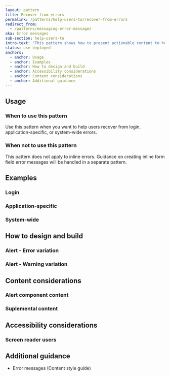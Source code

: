 ```yaml
---
layout: pattern
title: Recover from errors
permalink: /patterns/help-users-to/recover-from-errors
redirect_from:
  - /patterns/messaging-error-messages
aka: Error messages
sub-section: help-users-to
intro-text: "This pattern shows how to present actionable content to help users recover from errors."
status: use-deployed
anchors:
  - anchor: Usage
  - anchor: Examples
  - anchor: How to design and build
  - anchor: Accessibility considerations
  - anchor: Content considerations
  - anchor: Additional guidance
---
```


## Usage

### When to use this pattern

Use this pattern when you want to help users recover from login, application-specific, or system-wide errors.

### When not to use this pattern

This pattern does not apply to inline errors. Guidance on creating inline form field error messages will be handled in a separate pattern.

## Examples

### Login

### Application-specific

### System-wide

## How to design and build

### Alert - Error variation

### Alert - Warning variation

## Content considerations

### Alert component content

### Suplemental content

## Accessibility considerations

### Screen reader users

## Additional guidance

- Error messages (Content style guide)
